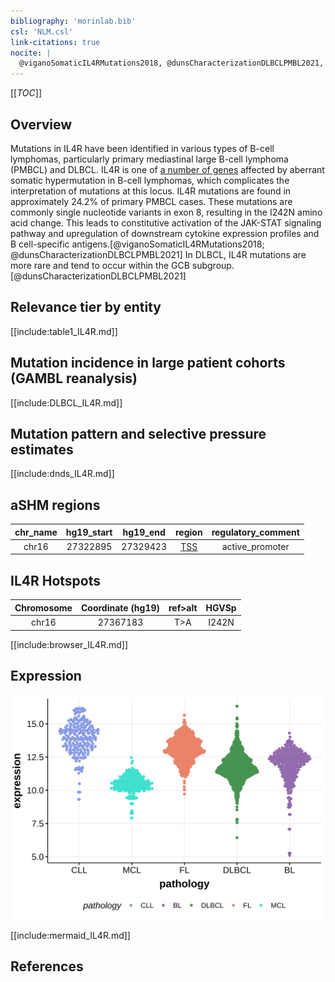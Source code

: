 ```yaml
---
bibliography: 'morinlab.bib'
csl: 'NLM.csl'
link-citations: true
nocite: |
  @viganoSomaticIL4RMutations2018, @dunsCharacterizationDLBCLPMBL2021, 
---
```

[[_TOC_]]

## Overview
Mutations in IL4R have been identified in various types of B-cell lymphomas, particularly primary mediastinal large B-cell lymphoma (PMBCL) and DLBCL. IL4R is one of [a number of genes](https://github.com/morinlab/LLMPP/wiki/ashm) affected by aberrant somatic hypermutation in B-cell lymphomas, which complicates the interpretation of mutations at this locus. IL4R mutations are found in approximately 24.2% of primary PMBCL cases. These mutations are commonly single nucleotide variants in exon 8, resulting in the I242N amino acid change. This leads to constitutive activation of the JAK-STAT signaling pathway and upregulation of downstream cytokine expression profiles and B cell-specific antigens.[@viganoSomaticIL4RMutations2018; @dunsCharacterizationDLBCLPMBL2021] In DLBCL, IL4R mutations are more rare and tend to occur within the GCB subgroup.[@dunsCharacterizationDLBCLPMBL2021]


## Relevance tier by entity

[[include:table1_IL4R.md]]

## Mutation incidence in large patient cohorts (GAMBL reanalysis)

[[include:DLBCL_IL4R.md]]

## Mutation pattern and selective pressure estimates

[[include:dnds_IL4R.md]]

## aSHM regions

|chr_name|hg19_start|hg19_end|region                                                                                    |regulatory_comment|
|:--------:|:----------:|:--------:|:------------------------------------------------------------------------------------------:|:------------------:|
|chr16   |27322895  |27329423|[TSS](https://genome.ucsc.edu/s/rdmorin/GAMBL%20hg19?position=chr16%3A27322895%2D27329423)|active_promoter   |



## IL4R Hotspots

| Chromosome |Coordinate (hg19) | ref>alt | HGVSp | 
 | :---:| :---: | :--: | :---: |
| chr16 | 27367183 | T>A | I242N |

[[include:browser_IL4R.md]]

## Expression
![](images/gene_expression/IL4R_by_pathology.svg)
<!-- ORIGIN: viganoSomaticIL4RMutations2018b -->
<!-- DLBCL: dunsCharacterizationDLBCLPMBL2021b -->
<!-- PMBL: viganoSomaticIL4RMutations2018b -->

[[include:mermaid_IL4R.md]]

## References
